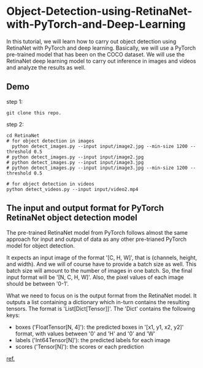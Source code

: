 # Object-Detection-using-RetinaNet-with-PyTorch-and-Deep-Learning

In this tutorial, we will learn how to carry out object detection using RetinaNet with PyTorch and deep learning. Basically, we will use a PyTorch pre-trained model that has been on the COCO dataset. We will use the RetinaNet deep learning model to carry out inference in images and videos and analyze the results as well.

## Demo
step 1: 
```
git clone this repo.
```
step 2: 
```
cd RetinaNet
# for object detection in images
  python detect_images.py --input input/image2.jpg --min-size 1200 --threshold 0.5
# python detect_images.py --input input/image2.jpg
# python detect_images.py --input input/image3.jpg
# python detect_images.py --input input/image3.jpg --min-size 1200 --threshold 0.5

# for object detection in videos
python detect_videos.py --input input/video2.mp4

```
[](./RetinaNet/output/image2_800_t60.jpg)
[](./RetinaNet/output/video2_800_t60.mp4)


## The input and output format for PyTorch RetinaNet object detection model
The pre-trained RetinaNet model from PyTorch follows almost the same approach for input and output of data as any other pre-trianed PyTorch model for object detection.

It expects an input image of the format '[C, H, W]', that is (channels, height, and width). And we will of course have to provide a batch size as well. This batch size will amount to the number of images in one batch. So, the final input format will be '[N, C, H, W]'. Also, the pixel values of each image should be between '0-1'.

What we need to focus on is the output format from the RetinaNet model. It outputs a list containing a dictionary which in-turn contains the resulting tensors. The format is 'List[Dict[Tensor]]'. The 'Dict' contains the following keys:
- boxes ('FloatTensor[N, 4]'): the predicted boxes in '[x1, y1, x2, y2]' format, with values between '0' and 'H' and '0' and 'W'
- labels ('Int64Tensor[N]'): the predicted labels for each image
- scores ('Tensor[N]'): the scores or each prediction

[ref.](https://debuggercafe.com/object-detection-using-retinanet-with-pytorch-and-deep-learning/)
